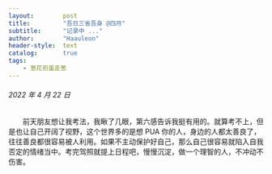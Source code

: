 ```yaml
---
layout:        post
title:         "吾日三省吾身 @四月"
subtitle:      "记录中 ..."
author:        "Haauleon"
header-style:  text
catalog:       true
tags:
    - 葱花煎蛋走葱
---
```


###### 2022 年 4 月 22 日
&emsp;&emsp;前天朋友想让我考法，我瞅了几眼，第六感告诉我挺有用的。就算考不上，但是也让自己开阔了视野，这个世界多的是想 PUA 你的人，身边的人都太善良了，往往善良都很容易被人利用。如果不主动保护好自己，那么自己很容易就陷入自我否定的情绪当中。考完驾照就提上日程吧，慢慢沉淀，做一个理智的人，不冲动不伤害。